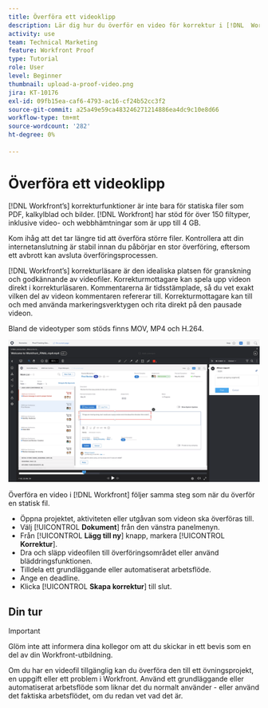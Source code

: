 ```yaml
---
title: Överföra ett videoklipp
description: Lär dig hur du överför en video för korrektur i [!DNL  Workfront].
activity: use
team: Technical Marketing
feature: Workfront Proof
type: Tutorial
role: User
level: Beginner
thumbnail: upload-a-proof-video.png
jira: KT-10176
exl-id: 09fb15ea-caf6-4793-ac16-cf24b52cc3f2
source-git-commit: a25a49e59ca483246271214886ea4dc9c10e8d66
workflow-type: tm+mt
source-wordcount: '282'
ht-degree: 0%

---
```


# Överföra ett videoklipp

[!DNL Workfront’s] korrekturfunktioner är inte bara för statiska filer som PDF, kalkylblad och bilder. [!DNL Workfront] har stöd för över 150 filtyper, inklusive video- och webbhämtningar som är upp till 4 GB.

Kom ihåg att det tar längre tid att överföra större filer. Kontrollera att din internetanslutning är stabil innan du påbörjar en stor överföring, eftersom ett avbrott kan avsluta överföringsprocessen.

<!-- For a complete list of uploadable file types, see the article, Supported proofing file types. -->

[!DNL Workfront’s] korrekturläsare är den idealiska platsen för granskning och godkännande av videofiler. Korrekturmottagare kan spela upp videon direkt i korrekturläsaren. Kommentarerna är tidsstämplade, så du vet exakt vilken del av videon kommentaren refererar till. Korrekturmottagare kan till och med använda markeringsverktygen och rita direkt på den pausade videon.

Bland de videotyper som stöds finns MOV, MP4 och H.264. <!-- Check the supported file types list to make sure the video type you use is compatible with Workfront’s proofing features.-->

![En bild av en markering i en videokorrekturfil.](assets/upload-a-proof-of-a-video.png)

Överföra en video i [!DNL Workfront] följer samma steg som när du överför en statisk fil.

* Öppna projektet, aktiviteten eller utgåvan som videon ska överföras till.
* Välj [!UICONTROL **Dokument**] från den vänstra panelmenyn.
* Från [!UICONTROL **Lägg till ny**] knapp, markera [!UICONTROL **Korrektur**].
* Dra och släpp videofilen till överföringsområdet eller använd bläddringsfunktionen.
* Tilldela ett grundläggande eller automatiserat arbetsflöde.
* Ange en deadline.
* Klicka [!UICONTROL **Skapa korrektur**] till slut.

## Din tur

>[!IMPORTANT]
>
>Glöm inte att informera dina kollegor om att du skickar in ett bevis som en del av din Workfront-utbildning.


Om du har en videofil tillgänglig kan du överföra den till ett övningsprojekt, en uppgift eller ett problem i Workfront. Använd ett grundläggande eller automatiserat arbetsflöde som liknar det du normalt använder - eller använd det faktiska arbetsflödet, om du redan vet vad det är.

